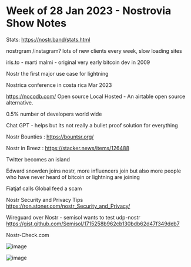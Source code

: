 
# Week of 28 Jan 2023 - Nostrovia Show Notes


Stats: https://nostr.band/stats.html

nostrgram /instagram? lots of new clients every week, slow loading sites

iris.to - marti malmi - original very early bitcoin dev in 2009

Nostr the first major use case for lightning

Nostrica conference in costa rica Mar 2023

https://nocodb.com/ Open source Local Hosted - An airtable open source alternative.

0.5% number of developers world wide

Chat GPT - helps but its not really a bullet proof solution for everything

Nostr Bounties : https://bountsr.org/

Nostr in Breez : https://stacker.news/items/126488

Twitter becomes an island

Edward snowden joins nostr, more influencers join but also more people who have never heard of bitcoin or lightning are joining

Fiatjaf calls Global feed a scam

Nostr Security and Privacy Tips https://ron.stoner.com/nostr_Security_and_Privacy/

Wireguard over Nostr  - semisol wants to test udp-nostr https://gist.github.com/Semisol/1715258b962cb130bdb62d47f349deb7

Nostr-Check.com

![image](https://user-images.githubusercontent.com/73979971/215308071-be1b0cce-3a87-4558-bc1c-1f3689f45bf1.png)


![image](https://user-images.githubusercontent.com/73979971/215308044-7a1553de-885f-4540-a211-99598c3f454d.png)
